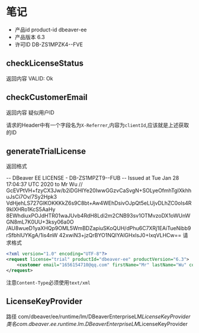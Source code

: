 # 笔记
* 产品id product-id dbeaver-ee
* 产品版本 6.3
* 许可ID DB-ZS1MPZK4--FVE
  
## checkLicenseStatus
返回内容 VALID: Ok

## checkCustomerEmail
返回内容 疑似用户ID

请求的Header中有一个字段名为`X-Referrer`,内容为`clientId`,应该就是上述获取的ID

## generateTrialLicense
返回格式

-- DBeaver EE LICENSE - DB-ZS1MPZT9--FUB
-- Issued at Tue Jan 28 17:04:37 UTC 2020 to Mr Wu //
GcEVPtVH+fzyCX3Jw/b2iDGHIYe20IwwGGzvCaSvgN+SOLyeOfmhTgIXkhhuJsCi7Ov/7Sy2Hpk3
VdHjehLS727GlKOKKKkZ6s9C8bt+Aw4WEhDsivOJpQt5eLUjvDLhZC0ols4R9kIXHRo1KcS5AaHy
8EWhdiuxPOJdHTR01waJUvb4RdH8Ldi2m2CNB93sv1OTMvzoDX1oWUnWGN8mL7K0UU+3ksy06a0O
/AU8wueD1yaXHQp9OML5WmBDZapiuSKoQUH/dPhu6C7XRj1EAiTueNibb9rSfbhlUYKgA/1is4nW
42xwiN3+jzQrBYO1NQIYAlGHxlsJ0+IxqVLHCw==
请求格式

```xml
<?xml version="1.0" encoding="UTF-8"?>
<request license="trial" productId="dbeaver-ee" productVersion="6.3">
	<customer email="1656154710@qq.com" firstName="Mr" lastName="Wu" company=""></customer>
</request>
```

注意`Content-Type`必须使用`text/xml`

## LicenseKeyProvider
路径 com/dbeaver/ee/runtime/lm/DBeaverEnterpriseLM$LicenseKeyProvider  
类名 com.dbeaver.ee.runtime.lm.DBeaverEnterpriseLM$LicenseKeyProvider 
